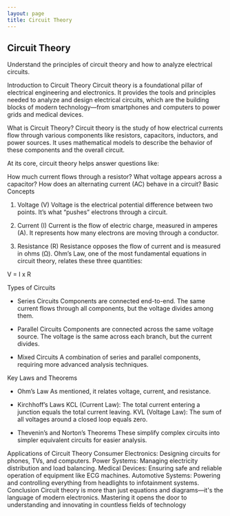 ```yaml
---
layout: page
title: Circuit Theory
---
```


## Circuit Theory

Understand the principles of circuit theory and how to analyze electrical circuits.

Introduction to Circuit Theory
Circuit theory is a foundational pillar of electrical engineering and electronics. It provides the tools and principles needed to analyze and design electrical circuits, which are the building blocks of modern technology—from smartphones and computers to power grids and medical devices.

What is Circuit Theory?
Circuit theory is the study of how electrical currents flow through various components like resistors, capacitors, inductors, and power sources. It uses mathematical models to describe the behavior of these components and the overall circuit.

At its core, circuit theory helps answer questions like:

How much current flows through a resistor?
What voltage appears across a capacitor?
How does an alternating current (AC) behave in a circuit?
Basic Concepts
1. Voltage (V)
Voltage is the electrical potential difference between two points. It’s what “pushes” electrons through a circuit.

2. Current (I)
Current is the flow of electric charge, measured in amperes (A). It represents how many electrons are moving through a conductor.

3. Resistance (R)
Resistance opposes the flow of current and is measured in ohms (Ω). Ohm’s Law, one of the most fundamental equations in circuit theory, relates these three quantities:

V = I x R

Types of Circuits
- Series Circuits
Components are connected end-to-end. The same current flows through all components, but the voltage divides among them.

- Parallel Circuits
Components are connected across the same voltage source. The voltage is the same across each branch, but the current divides.

- Mixed Circuits
A combination of series and parallel components, requiring more advanced analysis techniques.

Key Laws and Theorems
- Ohm’s Law
As mentioned, it relates voltage, current, and resistance.

- Kirchhoff’s Laws
KCL (Current Law): The total current entering a junction equals the total current leaving.
KVL (Voltage Law): The sum of all voltages around a closed loop equals zero.
- Thevenin’s and Norton’s Theorems
These simplify complex circuits into simpler equivalent circuits for easier analysis.

Applications of Circuit Theory
Consumer Electronics: Designing circuits for phones, TVs, and computers.
Power Systems: Managing electricity distribution and load balancing.
Medical Devices: Ensuring safe and reliable operation of equipment like ECG machines.
Automotive Systems: Powering and controlling everything from headlights to infotainment systems.
Conclusion
Circuit theory is more than just equations and diagrams—it's the language of modern electronics. Mastering it opens the door to understanding and innovating in countless fields of technology
